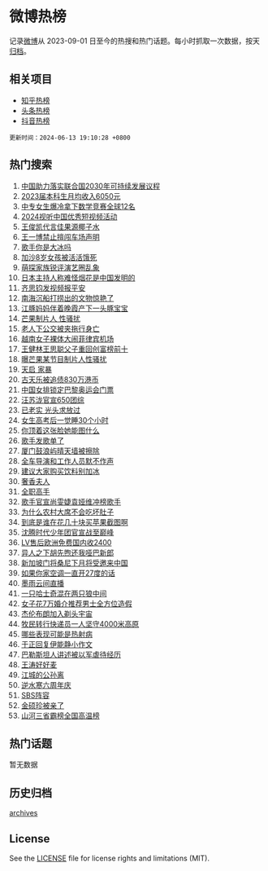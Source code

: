 # 微博热榜

记录[微博](https://www.weibo.com)从 2023-09-01 日至今的热搜和热门话题。每小时抓取一次数据，按天[归档](archives)。

## 相关项目

- [知乎热榜](https://github.com/hotarchive/zhihu)
- [头条热榜](https://github.com/hotarchive/toutiao)
- [抖音热榜](https://github.com/hotarchive/douyin)


`更新时间：2024-06-13 19:10:28 +0800`

## 热门搜索

1. [中国助力落实联合国2030年可持续发展议程](https://m.weibo.cn/search?containerid=100103type%3D1%26t%3D10%26q%3D%23%E4%B8%AD%E5%9B%BD%E5%8A%A9%E5%8A%9B%E8%90%BD%E5%AE%9E%E8%81%94%E5%90%88%E5%9B%BD2030%E5%B9%B4%E5%8F%AF%E6%8C%81%E7%BB%AD%E5%8F%91%E5%B1%95%E8%AE%AE%E7%A8%8B%23&stream_entry_id=51&isnewpage=1&extparam=seat%3D1%26filter_type%3Drealtimehot%26stream_entry_id%3D51%26c_type%3D51%26pos%3D0%26cate%3D10103%26q%3D%2523%25E4%25B8%25AD%25E5%259B%25BD%25E5%258A%25A9%25E5%258A%259B%25E8%2590%25BD%25E5%25AE%259E%25E8%2581%2594%25E5%2590%2588%25E5%259B%25BD2030%25E5%25B9%25B4%25E5%258F%25AF%25E6%258C%2581%25E7%25BB%25AD%25E5%258F%2591%25E5%25B1%2595%25E8%25AE%25AE%25E7%25A8%258B%2523%26dgr%3D0%26display_time%3D1718277027%26pre_seqid%3D171827702739104143219)
1. [2023届本科生月均收入6050元](https://m.weibo.cn/search?containerid=100103type%3D1%26t%3D10%26q%3D%232023%E5%B1%8A%E6%9C%AC%E7%A7%91%E7%94%9F%E6%9C%88%E5%9D%87%E6%94%B6%E5%85%A56050%E5%85%83%23&stream_entry_id=31&isnewpage=1&extparam=seat%3D1%26filter_type%3Drealtimehot%26lcate%3D5001%26c_type%3D31%26cate%3D5001%26q%3D%25232023%25E5%25B1%258A%25E6%259C%25AC%25E7%25A7%2591%25E7%2594%259F%25E6%259C%2588%25E5%259D%2587%25E6%2594%25B6%25E5%2585%25A56050%25E5%2585%2583%2523%26dgr%3D0%26stream_entry_id%3D31%26flag%3D1%26realpos%3D1%26band_rank%3D1%26pos%3D0%26display_time%3D1718277027%26pre_seqid%3D171827702739104143219)
1. [中专女生爆冷拿下数学竞赛全球12名](https://m.weibo.cn/search?containerid=100103type%3D1%26t%3D10%26q%3D%23%E4%B8%AD%E4%B8%93%E5%A5%B3%E7%94%9F%E7%88%86%E5%86%B7%E6%8B%BF%E4%B8%8B%E6%95%B0%E5%AD%A6%E7%AB%9E%E8%B5%9B%E5%85%A8%E7%90%8312%E5%90%8D%23&stream_entry_id=31&isnewpage=1&extparam=seat%3D1%26filter_type%3Drealtimehot%26lcate%3D5001%26c_type%3D31%26cate%3D5001%26q%3D%2523%25E4%25B8%25AD%25E4%25B8%2593%25E5%25A5%25B3%25E7%2594%259F%25E7%2588%2586%25E5%2586%25B7%25E6%258B%25BF%25E4%25B8%258B%25E6%2595%25B0%25E5%25AD%25A6%25E7%25AB%259E%25E8%25B5%259B%25E5%2585%25A8%25E7%2590%258312%25E5%2590%258D%2523%26dgr%3D0%26stream_entry_id%3D31%26flag%3D16%26realpos%3D2%26band_rank%3D2%26pos%3D1%26display_time%3D1718277027%26pre_seqid%3D171827702739104143219)
1. [2024视听中国优秀短视频活动](https://m.weibo.cn/search?containerid=100103type%3D1%26t%3D10%26q%3D%232024%E8%A7%86%E5%90%AC%E4%B8%AD%E5%9B%BD%E4%BC%98%E7%A7%80%E7%9F%AD%E8%A7%86%E9%A2%91%E6%B4%BB%E5%8A%A8%23&stream_entry_id=31&isnewpage=1&extparam=seat%3D1%26filter_type%3Drealtimehot%26lcate%3D5001%26c_type%3D31%26cate%3D5001%26q%3D%25232024%25E8%25A7%2586%25E5%2590%25AC%25E4%25B8%25AD%25E5%259B%25BD%25E4%25BC%2598%25E7%25A7%2580%25E7%259F%25AD%25E8%25A7%2586%25E9%25A2%2591%25E6%25B4%25BB%25E5%258A%25A8%2523%26dgr%3D0%26stream_entry_id%3D31%26flag%3D0%26realpos%3D3%26band_rank%3D3%26pos%3D2%26display_time%3D1718277027%26pre_seqid%3D171827702739104143219)
1. [王俊凯代言佳果源椰子水](https://m.weibo.cn/search?containerid=100103type%3D1%26t%3D10%26q%3D%23%E7%8E%8B%E4%BF%8A%E5%87%AF%E4%BB%A3%E8%A8%80%E4%BD%B3%E6%9E%9C%E6%BA%90%E6%A4%B0%E5%AD%90%E6%B0%B4%23&stream_entry_id=31&isnewpage=1&extparam=seat%3D1%26filter_type%3Drealtimehot%26lcate%3D5001%26c_type%3D31%26is_ad_pos%3D1%26cate%3D5001%26q%3D%2523%25E7%258E%258B%25E4%25BF%258A%25E5%2587%25AF%25E4%25BB%25A3%25E8%25A8%2580%25E4%25BD%25B3%25E6%259E%259C%25E6%25BA%2590%25E6%25A4%25B0%25E5%25AD%2590%25E6%25B0%25B4%2523%26dgr%3D0%26stream_entry_id%3D31%26adid%3D241380%26band_rank%3D4%26topic_ad%3D1%26pos%3D3%26display_time%3D1718277027%26pre_seqid%3D171827702739104143219)
1. [王一博禁止擅闯车场声明](https://m.weibo.cn/search?containerid=100103type%3D1%26t%3D10%26q%3D%23%E7%8E%8B%E4%B8%80%E5%8D%9A%E7%A6%81%E6%AD%A2%E6%93%85%E9%97%AF%E8%BD%A6%E5%9C%BA%E5%A3%B0%E6%98%8E%23&stream_entry_id=31&isnewpage=1&extparam=seat%3D1%26filter_type%3Drealtimehot%26lcate%3D5001%26c_type%3D31%26cate%3D5001%26q%3D%2523%25E7%258E%258B%25E4%25B8%2580%25E5%258D%259A%25E7%25A6%2581%25E6%25AD%25A2%25E6%2593%2585%25E9%2597%25AF%25E8%25BD%25A6%25E5%259C%25BA%25E5%25A3%25B0%25E6%2598%258E%2523%26dgr%3D0%26stream_entry_id%3D31%26flag%3D16%26realpos%3D4%26band_rank%3D4%26pos%3D4%26display_time%3D1718277027%26pre_seqid%3D171827702739104143219)
1. [歌手你是大冰吗](https://m.weibo.cn/search?containerid=100103type%3D1%26t%3D10%26q%3D%E6%AD%8C%E6%89%8B%E4%BD%A0%E6%98%AF%E5%A4%A7%E5%86%B0%E5%90%97&stream_entry_id=31&isnewpage=1&extparam=seat%3D1%26filter_type%3Drealtimehot%26lcate%3D5001%26c_type%3D31%26cate%3D5001%26q%3D%25E6%25AD%258C%25E6%2589%258B%25E4%25BD%25A0%25E6%2598%25AF%25E5%25A4%25A7%25E5%2586%25B0%25E5%2590%2597%26dgr%3D0%26stream_entry_id%3D31%26flag%3D1%26realpos%3D5%26band_rank%3D5%26pos%3D5%26display_time%3D1718277027%26pre_seqid%3D171827702739104143219)
1. [加沙8岁女孩被活活饿死](https://m.weibo.cn/search?containerid=100103type%3D1%26t%3D10%26q%3D%23%E5%8A%A0%E6%B2%998%E5%B2%81%E5%A5%B3%E5%AD%A9%E8%A2%AB%E6%B4%BB%E6%B4%BB%E9%A5%BF%E6%AD%BB%23&stream_entry_id=31&isnewpage=1&extparam=seat%3D1%26filter_type%3Drealtimehot%26lcate%3D5001%26c_type%3D31%26cate%3D5001%26q%3D%2523%25E5%258A%25A0%25E6%25B2%25998%25E5%25B2%2581%25E5%25A5%25B3%25E5%25AD%25A9%25E8%25A2%25AB%25E6%25B4%25BB%25E6%25B4%25BB%25E9%25A5%25BF%25E6%25AD%25BB%2523%26dgr%3D0%26stream_entry_id%3D31%26flag%3D0%26realpos%3D6%26band_rank%3D6%26pos%3D6%26display_time%3D1718277027%26pre_seqid%3D171827702739104143219)
1. [萌探家族锐评演艺圈乱象](https://m.weibo.cn/search?containerid=100103type%3D1%26t%3D10%26q%3D%23%E8%90%8C%E6%8E%A2%E5%AE%B6%E6%97%8F%E9%94%90%E8%AF%84%E6%BC%94%E8%89%BA%E5%9C%88%E4%B9%B1%E8%B1%A1%23&stream_entry_id=31&isnewpage=1&extparam=seat%3D1%26filter_type%3Drealtimehot%26lcate%3D5001%26c_type%3D31%26is_ad_pos%3D1%26cate%3D5001%26q%3D%2523%25E8%2590%258C%25E6%258E%25A2%25E5%25AE%25B6%25E6%2597%258F%25E9%2594%2590%25E8%25AF%2584%25E6%25BC%2594%25E8%2589%25BA%25E5%259C%2588%25E4%25B9%25B1%25E8%25B1%25A1%2523%26dgr%3D0%26stream_entry_id%3D31%26adid%3D241536%26band_rank%3D7%26pos%3D7%26display_time%3D1718277027%26pre_seqid%3D171827702739104143219)
1. [日本主持人称难怪烟花是中国发明的](https://m.weibo.cn/search?containerid=100103type%3D1%26t%3D10%26q%3D%23%E6%97%A5%E6%9C%AC%E4%B8%BB%E6%8C%81%E4%BA%BA%E7%A7%B0%E9%9A%BE%E6%80%AA%E7%83%9F%E8%8A%B1%E6%98%AF%E4%B8%AD%E5%9B%BD%E5%8F%91%E6%98%8E%E7%9A%84%23&stream_entry_id=31&isnewpage=1&extparam=seat%3D1%26filter_type%3Drealtimehot%26lcate%3D5001%26c_type%3D31%26cate%3D5001%26q%3D%2523%25E6%2597%25A5%25E6%259C%25AC%25E4%25B8%25BB%25E6%258C%2581%25E4%25BA%25BA%25E7%25A7%25B0%25E9%259A%25BE%25E6%2580%25AA%25E7%2583%259F%25E8%258A%25B1%25E6%2598%25AF%25E4%25B8%25AD%25E5%259B%25BD%25E5%258F%2591%25E6%2598%258E%25E7%259A%2584%2523%26dgr%3D0%26stream_entry_id%3D31%26flag%3D1%26realpos%3D7%26band_rank%3D7%26pos%3D8%26display_time%3D1718277027%26pre_seqid%3D171827702739104143219)
1. [齐思钧发视频报平安](https://m.weibo.cn/search?containerid=100103type%3D1%26t%3D10%26q%3D%23%E9%BD%90%E6%80%9D%E9%92%A7%E5%8F%91%E8%A7%86%E9%A2%91%E6%8A%A5%E5%B9%B3%E5%AE%89%23&stream_entry_id=31&isnewpage=1&extparam=seat%3D1%26filter_type%3Drealtimehot%26lcate%3D5001%26c_type%3D31%26cate%3D5001%26q%3D%2523%25E9%25BD%2590%25E6%2580%259D%25E9%2592%25A7%25E5%258F%2591%25E8%25A7%2586%25E9%25A2%2591%25E6%258A%25A5%25E5%25B9%25B3%25E5%25AE%2589%2523%26dgr%3D0%26stream_entry_id%3D31%26flag%3D0%26realpos%3D8%26band_rank%3D8%26pos%3D9%26display_time%3D1718277027%26pre_seqid%3D171827702739104143219)
1. [南海沉船打捞出的文物惊艳了](https://m.weibo.cn/search?containerid=100103type%3D1%26t%3D10%26q%3D%23%E5%8D%97%E6%B5%B7%E6%B2%89%E8%88%B9%E6%89%93%E6%8D%9E%E5%87%BA%E7%9A%84%E6%96%87%E7%89%A9%E6%83%8A%E8%89%B3%E4%BA%86%23&stream_entry_id=31&isnewpage=1&extparam=seat%3D1%26filter_type%3Drealtimehot%26lcate%3D5001%26c_type%3D31%26cate%3D5001%26q%3D%2523%25E5%258D%2597%25E6%25B5%25B7%25E6%25B2%2589%25E8%2588%25B9%25E6%2589%2593%25E6%258D%259E%25E5%2587%25BA%25E7%259A%2584%25E6%2596%2587%25E7%2589%25A9%25E6%2583%258A%25E8%2589%25B3%25E4%25BA%2586%2523%26dgr%3D0%26stream_entry_id%3D31%26flag%3D0%26realpos%3D9%26band_rank%3D9%26pos%3D10%26display_time%3D1718277027%26pre_seqid%3D171827702739104143219)
1. [江豚妈妈伴着晚霞产下一头豚宝宝](https://m.weibo.cn/search?containerid=100103type%3D1%26t%3D10%26q%3D%23%E6%B1%9F%E8%B1%9A%E5%A6%88%E5%A6%88%E4%BC%B4%E7%9D%80%E6%99%9A%E9%9C%9E%E4%BA%A7%E4%B8%8B%E4%B8%80%E5%A4%B4%E8%B1%9A%E5%AE%9D%E5%AE%9D%23&stream_entry_id=31&isnewpage=1&extparam=seat%3D1%26filter_type%3Drealtimehot%26lcate%3D5001%26c_type%3D31%26cate%3D5001%26q%3D%2523%25E6%25B1%259F%25E8%25B1%259A%25E5%25A6%2588%25E5%25A6%2588%25E4%25BC%25B4%25E7%259D%2580%25E6%2599%259A%25E9%259C%259E%25E4%25BA%25A7%25E4%25B8%258B%25E4%25B8%2580%25E5%25A4%25B4%25E8%25B1%259A%25E5%25AE%259D%25E5%25AE%259D%2523%26dgr%3D0%26stream_entry_id%3D31%26flag%3D32768%26realpos%3D10%26band_rank%3D10%26pos%3D11%26display_time%3D1718277027%26pre_seqid%3D171827702739104143219)
1. [芒果制片人 性骚扰](https://m.weibo.cn/search?containerid=100103type%3D1%26t%3D10%26q%3D%E8%8A%92%E6%9E%9C%E5%88%B6%E7%89%87%E4%BA%BA+%E6%80%A7%E9%AA%9A%E6%89%B0&stream_entry_id=31&isnewpage=1&extparam=seat%3D1%26filter_type%3Drealtimehot%26lcate%3D5001%26c_type%3D31%26cate%3D5001%26q%3D%25E8%258A%2592%25E6%259E%259C%25E5%2588%25B6%25E7%2589%2587%25E4%25BA%25BA%2520%25E6%2580%25A7%25E9%25AA%259A%25E6%2589%25B0%26dgr%3D0%26stream_entry_id%3D31%26flag%3D1%26realpos%3D11%26band_rank%3D11%26pos%3D12%26display_time%3D1718277027%26pre_seqid%3D171827702739104143219)
1. [老人下公交被夹拖行身亡](https://m.weibo.cn/search?containerid=100103type%3D1%26t%3D10%26q%3D%23%E8%80%81%E4%BA%BA%E4%B8%8B%E5%85%AC%E4%BA%A4%E8%A2%AB%E5%A4%B9%E6%8B%96%E8%A1%8C%E8%BA%AB%E4%BA%A1%23&stream_entry_id=31&isnewpage=1&extparam=seat%3D1%26filter_type%3Drealtimehot%26lcate%3D5001%26c_type%3D31%26cate%3D5001%26q%3D%2523%25E8%2580%2581%25E4%25BA%25BA%25E4%25B8%258B%25E5%2585%25AC%25E4%25BA%25A4%25E8%25A2%25AB%25E5%25A4%25B9%25E6%258B%2596%25E8%25A1%258C%25E8%25BA%25AB%25E4%25BA%25A1%2523%26dgr%3D0%26stream_entry_id%3D31%26flag%3D1%26realpos%3D12%26band_rank%3D12%26pos%3D13%26display_time%3D1718277027%26pre_seqid%3D171827702739104143219)
1. [越南女子裸体大闹菲律宾机场](https://m.weibo.cn/search?containerid=100103type%3D1%26t%3D10%26q%3D%23%E8%B6%8A%E5%8D%97%E5%A5%B3%E5%AD%90%E8%A3%B8%E4%BD%93%E5%A4%A7%E9%97%B9%E8%8F%B2%E5%BE%8B%E5%AE%BE%E6%9C%BA%E5%9C%BA%23&stream_entry_id=31&isnewpage=1&extparam=seat%3D1%26filter_type%3Drealtimehot%26lcate%3D5001%26c_type%3D31%26cate%3D5001%26q%3D%2523%25E8%25B6%258A%25E5%258D%2597%25E5%25A5%25B3%25E5%25AD%2590%25E8%25A3%25B8%25E4%25BD%2593%25E5%25A4%25A7%25E9%2597%25B9%25E8%258F%25B2%25E5%25BE%258B%25E5%25AE%25BE%25E6%259C%25BA%25E5%259C%25BA%2523%26dgr%3D0%26stream_entry_id%3D31%26flag%3D1%26realpos%3D13%26band_rank%3D13%26pos%3D14%26display_time%3D1718277027%26pre_seqid%3D171827702739104143219)
1. [王健林王思聪父子重回创富榜前十](https://m.weibo.cn/search?containerid=100103type%3D1%26t%3D10%26q%3D%23%E7%8E%8B%E5%81%A5%E6%9E%97%E7%8E%8B%E6%80%9D%E8%81%AA%E7%88%B6%E5%AD%90%E9%87%8D%E5%9B%9E%E5%88%9B%E5%AF%8C%E6%A6%9C%E5%89%8D%E5%8D%81%23&stream_entry_id=31&isnewpage=1&extparam=seat%3D1%26filter_type%3Drealtimehot%26lcate%3D5001%26c_type%3D31%26cate%3D5001%26q%3D%2523%25E7%258E%258B%25E5%2581%25A5%25E6%259E%2597%25E7%258E%258B%25E6%2580%259D%25E8%2581%25AA%25E7%2588%25B6%25E5%25AD%2590%25E9%2587%258D%25E5%259B%259E%25E5%2588%259B%25E5%25AF%258C%25E6%25A6%259C%25E5%2589%258D%25E5%258D%2581%2523%26dgr%3D0%26stream_entry_id%3D31%26flag%3D0%26realpos%3D14%26band_rank%3D14%26pos%3D15%26display_time%3D1718277027%26pre_seqid%3D171827702739104143219)
1. [曝芒果某节目制片人性骚扰](https://m.weibo.cn/search?containerid=100103type%3D1%26t%3D10%26q%3D%23%E6%9B%9D%E8%8A%92%E6%9E%9C%E6%9F%90%E8%8A%82%E7%9B%AE%E5%88%B6%E7%89%87%E4%BA%BA%E6%80%A7%E9%AA%9A%E6%89%B0%23&stream_entry_id=31&isnewpage=1&extparam=seat%3D1%26filter_type%3Drealtimehot%26lcate%3D5001%26c_type%3D31%26cate%3D5001%26q%3D%2523%25E6%259B%259D%25E8%258A%2592%25E6%259E%259C%25E6%259F%2590%25E8%258A%2582%25E7%259B%25AE%25E5%2588%25B6%25E7%2589%2587%25E4%25BA%25BA%25E6%2580%25A7%25E9%25AA%259A%25E6%2589%25B0%2523%26dgr%3D0%26stream_entry_id%3D31%26flag%3D2%26realpos%3D15%26band_rank%3D15%26pos%3D16%26display_time%3D1718277027%26pre_seqid%3D171827702739104143219)
1. [天启 家暴](https://m.weibo.cn/search?containerid=100103type%3D1%26t%3D10%26q%3D%E5%A4%A9%E5%90%AF+%E5%AE%B6%E6%9A%B4&stream_entry_id=31&isnewpage=1&extparam=seat%3D1%26filter_type%3Drealtimehot%26lcate%3D5001%26c_type%3D31%26cate%3D5001%26q%3D%25E5%25A4%25A9%25E5%2590%25AF%2520%25E5%25AE%25B6%25E6%259A%25B4%26dgr%3D0%26stream_entry_id%3D31%26flag%3D2%26realpos%3D16%26band_rank%3D16%26pos%3D17%26display_time%3D1718277027%26pre_seqid%3D171827702739104143219)
1. [古天乐被追债830万港币](https://m.weibo.cn/search?containerid=100103type%3D1%26t%3D10%26q%3D%23%E5%8F%A4%E5%A4%A9%E4%B9%90%E8%A2%AB%E8%BF%BD%E5%80%BA830%E4%B8%87%E6%B8%AF%E5%B8%81%23&stream_entry_id=31&isnewpage=1&extparam=seat%3D1%26filter_type%3Drealtimehot%26lcate%3D5001%26c_type%3D31%26cate%3D5001%26q%3D%2523%25E5%258F%25A4%25E5%25A4%25A9%25E4%25B9%2590%25E8%25A2%25AB%25E8%25BF%25BD%25E5%2580%25BA830%25E4%25B8%2587%25E6%25B8%25AF%25E5%25B8%2581%2523%26dgr%3D0%26stream_entry_id%3D31%26flag%3D0%26realpos%3D17%26band_rank%3D17%26pos%3D18%26display_time%3D1718277027%26pre_seqid%3D171827702739104143219)
1. [中国女排锁定巴黎奥运会门票](https://m.weibo.cn/search?containerid=100103type%3D1%26t%3D10%26q%3D%23%E4%B8%AD%E5%9B%BD%E5%A5%B3%E6%8E%92%E9%94%81%E5%AE%9A%E5%B7%B4%E9%BB%8E%E5%A5%A5%E8%BF%90%E4%BC%9A%E9%97%A8%E7%A5%A8%23&stream_entry_id=31&isnewpage=1&extparam=seat%3D1%26filter_type%3Drealtimehot%26lcate%3D5001%26c_type%3D31%26cate%3D5001%26q%3D%2523%25E4%25B8%25AD%25E5%259B%25BD%25E5%25A5%25B3%25E6%258E%2592%25E9%2594%2581%25E5%25AE%259A%25E5%25B7%25B4%25E9%25BB%258E%25E5%25A5%25A5%25E8%25BF%2590%25E4%25BC%259A%25E9%2597%25A8%25E7%25A5%25A8%2523%26dgr%3D0%26stream_entry_id%3D31%26flag%3D1%26realpos%3D18%26band_rank%3D18%26pos%3D19%26display_time%3D1718277027%26pre_seqid%3D171827702739104143219)
1. [汪苏泷官宣650团综](https://m.weibo.cn/search?containerid=100103type%3D1%26t%3D10%26q%3D%23%E6%B1%AA%E8%8B%8F%E6%B3%B7%E5%AE%98%E5%AE%A3650%E5%9B%A2%E7%BB%BC%23&stream_entry_id=31&isnewpage=1&extparam=seat%3D1%26filter_type%3Drealtimehot%26lcate%3D5001%26c_type%3D31%26cate%3D5001%26q%3D%2523%25E6%25B1%25AA%25E8%258B%258F%25E6%25B3%25B7%25E5%25AE%2598%25E5%25AE%25A3650%25E5%259B%25A2%25E7%25BB%25BC%2523%26dgr%3D0%26stream_entry_id%3D31%26flag%3D1%26realpos%3D19%26band_rank%3D19%26pos%3D20%26display_time%3D1718277027%26pre_seqid%3D171827702739104143219)
1. [已老实 光头求放过](https://m.weibo.cn/search?containerid=100103type%3D1%26t%3D10%26q%3D%E5%B7%B2%E8%80%81%E5%AE%9E+%E5%85%89%E5%A4%B4%E6%B1%82%E6%94%BE%E8%BF%87&stream_entry_id=31&isnewpage=1&extparam=seat%3D1%26filter_type%3Drealtimehot%26lcate%3D5001%26c_type%3D31%26cate%3D5001%26q%3D%25E5%25B7%25B2%25E8%2580%2581%25E5%25AE%259E%2520%25E5%2585%2589%25E5%25A4%25B4%25E6%25B1%2582%25E6%2594%25BE%25E8%25BF%2587%26dgr%3D0%26stream_entry_id%3D31%26flag%3D0%26realpos%3D20%26band_rank%3D20%26pos%3D21%26display_time%3D1718277027%26pre_seqid%3D171827702739104143219)
1. [女生高考后一觉睡30个小时](https://m.weibo.cn/search?containerid=100103type%3D1%26t%3D10%26q%3D%23%E5%A5%B3%E7%94%9F%E9%AB%98%E8%80%83%E5%90%8E%E4%B8%80%E8%A7%89%E7%9D%A130%E4%B8%AA%E5%B0%8F%E6%97%B6%23&stream_entry_id=31&isnewpage=1&extparam=seat%3D1%26filter_type%3Drealtimehot%26lcate%3D5001%26c_type%3D31%26cate%3D5001%26q%3D%2523%25E5%25A5%25B3%25E7%2594%259F%25E9%25AB%2598%25E8%2580%2583%25E5%2590%258E%25E4%25B8%2580%25E8%25A7%2589%25E7%259D%25A130%25E4%25B8%25AA%25E5%25B0%258F%25E6%2597%25B6%2523%26dgr%3D0%26stream_entry_id%3D31%26flag%3D1%26realpos%3D21%26band_rank%3D21%26pos%3D22%26display_time%3D1718277027%26pre_seqid%3D171827702739104143219)
1. [你顶着这张脸她能图什么](https://m.weibo.cn/search?containerid=100103type%3D1%26t%3D10%26q%3D%E4%BD%A0%E9%A1%B6%E7%9D%80%E8%BF%99%E5%BC%A0%E8%84%B8%E5%A5%B9%E8%83%BD%E5%9B%BE%E4%BB%80%E4%B9%88&stream_entry_id=31&isnewpage=1&extparam=seat%3D1%26filter_type%3Drealtimehot%26lcate%3D5001%26c_type%3D31%26cate%3D5001%26q%3D%25E4%25BD%25A0%25E9%25A1%25B6%25E7%259D%2580%25E8%25BF%2599%25E5%25BC%25A0%25E8%2584%25B8%25E5%25A5%25B9%25E8%2583%25BD%25E5%259B%25BE%25E4%25BB%2580%25E4%25B9%2588%26dgr%3D0%26stream_entry_id%3D31%26flag%3D1%26realpos%3D22%26band_rank%3D22%26pos%3D23%26display_time%3D1718277027%26pre_seqid%3D171827702739104143219)
1. [歌手发歌单了](https://m.weibo.cn/search?containerid=100103type%3D1%26t%3D10%26q%3D%23%E6%AD%8C%E6%89%8B%E5%8F%91%E6%AD%8C%E5%8D%95%E4%BA%86%23&stream_entry_id=31&isnewpage=1&extparam=seat%3D1%26filter_type%3Drealtimehot%26lcate%3D5001%26c_type%3D31%26cate%3D5001%26q%3D%2523%25E6%25AD%258C%25E6%2589%258B%25E5%258F%2591%25E6%25AD%258C%25E5%258D%2595%25E4%25BA%2586%2523%26dgr%3D0%26stream_entry_id%3D31%26flag%3D0%26realpos%3D23%26band_rank%3D23%26pos%3D24%26display_time%3D1718277027%26pre_seqid%3D171827702739104143219)
1. [厦门鼓浪屿晴天墙被擦除](https://m.weibo.cn/search?containerid=100103type%3D1%26t%3D10%26q%3D%23%E5%8E%A6%E9%97%A8%E9%BC%93%E6%B5%AA%E5%B1%BF%E6%99%B4%E5%A4%A9%E5%A2%99%E8%A2%AB%E6%93%A6%E9%99%A4%23&stream_entry_id=31&isnewpage=1&extparam=seat%3D1%26filter_type%3Drealtimehot%26lcate%3D5001%26c_type%3D31%26cate%3D5001%26q%3D%2523%25E5%258E%25A6%25E9%2597%25A8%25E9%25BC%2593%25E6%25B5%25AA%25E5%25B1%25BF%25E6%2599%25B4%25E5%25A4%25A9%25E5%25A2%2599%25E8%25A2%25AB%25E6%2593%25A6%25E9%2599%25A4%2523%26dgr%3D0%26stream_entry_id%3D31%26flag%3D1%26realpos%3D24%26band_rank%3D24%26pos%3D25%26display_time%3D1718277027%26pre_seqid%3D171827702739104143219)
1. [全车导演和工作人员默不作声](https://m.weibo.cn/search?containerid=100103type%3D1%26t%3D10%26q%3D%E5%85%A8%E8%BD%A6%E5%AF%BC%E6%BC%94%E5%92%8C%E5%B7%A5%E4%BD%9C%E4%BA%BA%E5%91%98%E9%BB%98%E4%B8%8D%E4%BD%9C%E5%A3%B0&stream_entry_id=31&isnewpage=1&extparam=seat%3D1%26filter_type%3Drealtimehot%26lcate%3D5001%26c_type%3D31%26cate%3D5001%26q%3D%25E5%2585%25A8%25E8%25BD%25A6%25E5%25AF%25BC%25E6%25BC%2594%25E5%2592%258C%25E5%25B7%25A5%25E4%25BD%259C%25E4%25BA%25BA%25E5%2591%2598%25E9%25BB%2598%25E4%25B8%258D%25E4%25BD%259C%25E5%25A3%25B0%26dgr%3D0%26stream_entry_id%3D31%26flag%3D1%26realpos%3D25%26band_rank%3D25%26pos%3D26%26display_time%3D1718277027%26pre_seqid%3D171827702739104143219)
1. [建议大家购买饮料别加冰](https://m.weibo.cn/search?containerid=100103type%3D1%26t%3D10%26q%3D%23%E5%BB%BA%E8%AE%AE%E5%A4%A7%E5%AE%B6%E8%B4%AD%E4%B9%B0%E9%A5%AE%E6%96%99%E5%88%AB%E5%8A%A0%E5%86%B0%23&stream_entry_id=31&isnewpage=1&extparam=seat%3D1%26filter_type%3Drealtimehot%26lcate%3D5001%26c_type%3D31%26cate%3D5001%26q%3D%2523%25E5%25BB%25BA%25E8%25AE%25AE%25E5%25A4%25A7%25E5%25AE%25B6%25E8%25B4%25AD%25E4%25B9%25B0%25E9%25A5%25AE%25E6%2596%2599%25E5%2588%25AB%25E5%258A%25A0%25E5%2586%25B0%2523%26dgr%3D0%26stream_entry_id%3D31%26flag%3D0%26realpos%3D26%26band_rank%3D26%26pos%3D27%26display_time%3D1718277027%26pre_seqid%3D171827702739104143219)
1. [奢香夫人](https://m.weibo.cn/search?containerid=100103type%3D1%26t%3D10%26q%3D%E5%A5%A2%E9%A6%99%E5%A4%AB%E4%BA%BA&stream_entry_id=31&isnewpage=1&extparam=seat%3D1%26filter_type%3Drealtimehot%26lcate%3D5001%26c_type%3D31%26cate%3D5001%26q%3D%25E5%25A5%25A2%25E9%25A6%2599%25E5%25A4%25AB%25E4%25BA%25BA%26dgr%3D0%26stream_entry_id%3D31%26flag%3D0%26realpos%3D27%26band_rank%3D27%26pos%3D28%26display_time%3D1718277027%26pre_seqid%3D171827702739104143219)
1. [全职高手](https://m.weibo.cn/search?containerid=100103type%3D1%26t%3D10%26q%3D%E5%85%A8%E8%81%8C%E9%AB%98%E6%89%8B&stream_entry_id=31&isnewpage=1&extparam=seat%3D1%26filter_type%3Drealtimehot%26lcate%3D5001%26c_type%3D31%26cate%3D5001%26q%3D%25E5%2585%25A8%25E8%2581%258C%25E9%25AB%2598%25E6%2589%258B%26dgr%3D0%26stream_entry_id%3D31%26flag%3D1%26realpos%3D28%26band_rank%3D28%26pos%3D29%26display_time%3D1718277027%26pre_seqid%3D171827702739104143219)
1. [歌手官宣尚雯婕袁娅维冲榜歌手](https://m.weibo.cn/search?containerid=100103type%3D1%26t%3D10%26q%3D%E6%AD%8C%E6%89%8B%E5%AE%98%E5%AE%A3%E5%B0%9A%E9%9B%AF%E5%A9%95%E8%A2%81%E5%A8%85%E7%BB%B4%E5%86%B2%E6%A6%9C%E6%AD%8C%E6%89%8B&stream_entry_id=31&isnewpage=1&extparam=seat%3D1%26filter_type%3Drealtimehot%26lcate%3D5001%26c_type%3D31%26cate%3D5001%26q%3D%25E6%25AD%258C%25E6%2589%258B%25E5%25AE%2598%25E5%25AE%25A3%25E5%25B0%259A%25E9%259B%25AF%25E5%25A9%2595%25E8%25A2%2581%25E5%25A8%2585%25E7%25BB%25B4%25E5%2586%25B2%25E6%25A6%259C%25E6%25AD%258C%25E6%2589%258B%26dgr%3D0%26stream_entry_id%3D31%26flag%3D0%26realpos%3D29%26band_rank%3D29%26pos%3D30%26display_time%3D1718277027%26pre_seqid%3D171827702739104143219)
1. [为什么农村大席不会吃坏肚子](https://m.weibo.cn/search?containerid=100103type%3D1%26t%3D10%26q%3D%23%E4%B8%BA%E4%BB%80%E4%B9%88%E5%86%9C%E6%9D%91%E5%A4%A7%E5%B8%AD%E4%B8%8D%E4%BC%9A%E5%90%83%E5%9D%8F%E8%82%9A%E5%AD%90%23&stream_entry_id=31&isnewpage=1&extparam=seat%3D1%26filter_type%3Drealtimehot%26lcate%3D5001%26c_type%3D31%26cate%3D5001%26q%3D%2523%25E4%25B8%25BA%25E4%25BB%2580%25E4%25B9%2588%25E5%2586%259C%25E6%259D%2591%25E5%25A4%25A7%25E5%25B8%25AD%25E4%25B8%258D%25E4%25BC%259A%25E5%2590%2583%25E5%259D%258F%25E8%2582%259A%25E5%25AD%2590%2523%26dgr%3D0%26stream_entry_id%3D31%26flag%3D1%26realpos%3D30%26band_rank%3D30%26pos%3D31%26display_time%3D1718277027%26pre_seqid%3D171827702739104143219)
1. [到底是谁在花几十块买苹果截图啊](https://m.weibo.cn/search?containerid=100103type%3D1%26t%3D10%26q%3D%23%E5%88%B0%E5%BA%95%E6%98%AF%E8%B0%81%E5%9C%A8%E8%8A%B1%E5%87%A0%E5%8D%81%E5%9D%97%E4%B9%B0%E8%8B%B9%E6%9E%9C%E6%88%AA%E5%9B%BE%E5%95%8A%23&stream_entry_id=31&isnewpage=1&extparam=seat%3D1%26filter_type%3Drealtimehot%26lcate%3D5001%26c_type%3D31%26cate%3D5001%26q%3D%2523%25E5%2588%25B0%25E5%25BA%2595%25E6%2598%25AF%25E8%25B0%2581%25E5%259C%25A8%25E8%258A%25B1%25E5%2587%25A0%25E5%258D%2581%25E5%259D%2597%25E4%25B9%25B0%25E8%258B%25B9%25E6%259E%259C%25E6%2588%25AA%25E5%259B%25BE%25E5%2595%258A%2523%26dgr%3D0%26stream_entry_id%3D31%26flag%3D1%26realpos%3D31%26band_rank%3D31%26pos%3D32%26display_time%3D1718277027%26pre_seqid%3D171827702739104143219)
1. [沈腾时代少年团官宣战至巅峰](https://m.weibo.cn/search?containerid=100103type%3D1%26t%3D10%26q%3D%23%E6%B2%88%E8%85%BE%E6%97%B6%E4%BB%A3%E5%B0%91%E5%B9%B4%E5%9B%A2%E5%AE%98%E5%AE%A3%E6%88%98%E8%87%B3%E5%B7%85%E5%B3%B0%23&stream_entry_id=31&isnewpage=1&extparam=seat%3D1%26filter_type%3Drealtimehot%26lcate%3D5001%26c_type%3D31%26cate%3D5001%26q%3D%2523%25E6%25B2%2588%25E8%2585%25BE%25E6%2597%25B6%25E4%25BB%25A3%25E5%25B0%2591%25E5%25B9%25B4%25E5%259B%25A2%25E5%25AE%2598%25E5%25AE%25A3%25E6%2588%2598%25E8%2587%25B3%25E5%25B7%2585%25E5%25B3%25B0%2523%26dgr%3D0%26stream_entry_id%3D31%26flag%3D1%26realpos%3D32%26band_rank%3D32%26pos%3D33%26display_time%3D1718277027%26pre_seqid%3D171827702739104143219)
1. [LV售后欧洲免费国内收2400](https://m.weibo.cn/search?containerid=100103type%3D1%26t%3D10%26q%3D%23LV%E5%94%AE%E5%90%8E%E6%AC%A7%E6%B4%B2%E5%85%8D%E8%B4%B9%E5%9B%BD%E5%86%85%E6%94%B62400%23&stream_entry_id=31&isnewpage=1&extparam=seat%3D1%26filter_type%3Drealtimehot%26lcate%3D5001%26c_type%3D31%26cate%3D5001%26q%3D%2523LV%25E5%2594%25AE%25E5%2590%258E%25E6%25AC%25A7%25E6%25B4%25B2%25E5%2585%258D%25E8%25B4%25B9%25E5%259B%25BD%25E5%2586%2585%25E6%2594%25B62400%2523%26dgr%3D0%26stream_entry_id%3D31%26flag%3D0%26realpos%3D33%26band_rank%3D33%26pos%3D34%26display_time%3D1718277027%26pre_seqid%3D171827702739104143219)
1. [异人之下胡先煦还我哑巴新郎](https://m.weibo.cn/search?containerid=100103type%3D1%26t%3D10%26q%3D%E5%BC%82%E4%BA%BA%E4%B9%8B%E4%B8%8B%E8%83%A1%E5%85%88%E7%85%A6%E8%BF%98%E6%88%91%E5%93%91%E5%B7%B4%E6%96%B0%E9%83%8E&stream_entry_id=31&isnewpage=1&extparam=seat%3D1%26filter_type%3Drealtimehot%26lcate%3D5001%26c_type%3D31%26cate%3D5001%26q%3D%25E5%25BC%2582%25E4%25BA%25BA%25E4%25B9%258B%25E4%25B8%258B%25E8%2583%25A1%25E5%2585%2588%25E7%2585%25A6%25E8%25BF%2598%25E6%2588%2591%25E5%2593%2591%25E5%25B7%25B4%25E6%2596%25B0%25E9%2583%258E%26dgr%3D0%26stream_entry_id%3D31%26flag%3D1%26realpos%3D34%26band_rank%3D34%26pos%3D35%26display_time%3D1718277027%26pre_seqid%3D171827702739104143219)
1. [新加坡门将桑尼下月将受邀来中国](https://m.weibo.cn/search?containerid=100103type%3D1%26t%3D10%26q%3D%23%E6%96%B0%E5%8A%A0%E5%9D%A1%E9%97%A8%E5%B0%86%E6%A1%91%E5%B0%BC%E4%B8%8B%E6%9C%88%E5%B0%86%E5%8F%97%E9%82%80%E6%9D%A5%E4%B8%AD%E5%9B%BD%23&stream_entry_id=31&isnewpage=1&extparam=seat%3D1%26filter_type%3Drealtimehot%26lcate%3D5001%26c_type%3D31%26cate%3D5001%26q%3D%2523%25E6%2596%25B0%25E5%258A%25A0%25E5%259D%25A1%25E9%2597%25A8%25E5%25B0%2586%25E6%25A1%2591%25E5%25B0%25BC%25E4%25B8%258B%25E6%259C%2588%25E5%25B0%2586%25E5%258F%2597%25E9%2582%2580%25E6%259D%25A5%25E4%25B8%25AD%25E5%259B%25BD%2523%26dgr%3D0%26stream_entry_id%3D31%26flag%3D1%26realpos%3D35%26band_rank%3D35%26pos%3D36%26display_time%3D1718277027%26pre_seqid%3D171827702739104143219)
1. [如果你家空调一直开27度的话](https://m.weibo.cn/search?containerid=100103type%3D1%26t%3D10%26q%3D%E5%A6%82%E6%9E%9C%E4%BD%A0%E5%AE%B6%E7%A9%BA%E8%B0%83%E4%B8%80%E7%9B%B4%E5%BC%8027%E5%BA%A6%E7%9A%84%E8%AF%9D&stream_entry_id=31&isnewpage=1&extparam=seat%3D1%26filter_type%3Drealtimehot%26lcate%3D5001%26c_type%3D31%26cate%3D5001%26q%3D%25E5%25A6%2582%25E6%259E%259C%25E4%25BD%25A0%25E5%25AE%25B6%25E7%25A9%25BA%25E8%25B0%2583%25E4%25B8%2580%25E7%259B%25B4%25E5%25BC%258027%25E5%25BA%25A6%25E7%259A%2584%25E8%25AF%259D%26dgr%3D0%26stream_entry_id%3D31%26flag%3D0%26realpos%3D36%26band_rank%3D36%26pos%3D37%26display_time%3D1718277027%26pre_seqid%3D171827702739104143219)
1. [墨雨云间直播](https://m.weibo.cn/search?containerid=100103type%3D1%26t%3D10%26q%3D%E5%A2%A8%E9%9B%A8%E4%BA%91%E9%97%B4%E7%9B%B4%E6%92%AD&stream_entry_id=31&isnewpage=1&extparam=seat%3D1%26filter_type%3Drealtimehot%26lcate%3D5001%26c_type%3D31%26cate%3D5001%26q%3D%25E5%25A2%25A8%25E9%259B%25A8%25E4%25BA%2591%25E9%2597%25B4%25E7%259B%25B4%25E6%2592%25AD%26dgr%3D0%26stream_entry_id%3D31%26flag%3D0%26realpos%3D37%26band_rank%3D37%26pos%3D38%26display_time%3D1718277027%26pre_seqid%3D171827702739104143219)
1. [一只哈士奇混在两只狼中间](https://m.weibo.cn/search?containerid=100103type%3D1%26t%3D10%26q%3D%E4%B8%80%E5%8F%AA%E5%93%88%E5%A3%AB%E5%A5%87%E6%B7%B7%E5%9C%A8%E4%B8%A4%E5%8F%AA%E7%8B%BC%E4%B8%AD%E9%97%B4&stream_entry_id=31&isnewpage=1&extparam=seat%3D1%26filter_type%3Drealtimehot%26lcate%3D5001%26c_type%3D31%26cate%3D5001%26q%3D%25E4%25B8%2580%25E5%258F%25AA%25E5%2593%2588%25E5%25A3%25AB%25E5%25A5%2587%25E6%25B7%25B7%25E5%259C%25A8%25E4%25B8%25A4%25E5%258F%25AA%25E7%258B%25BC%25E4%25B8%25AD%25E9%2597%25B4%26dgr%3D0%26stream_entry_id%3D31%26flag%3D1%26realpos%3D38%26band_rank%3D38%26pos%3D39%26display_time%3D1718277027%26pre_seqid%3D171827702739104143219)
1. [女子花7万婚介推荐男士全方位造假](https://m.weibo.cn/search?containerid=100103type%3D1%26t%3D10%26q%3D%23%E5%A5%B3%E5%AD%90%E8%8A%B17%E4%B8%87%E5%A9%9A%E4%BB%8B%E6%8E%A8%E8%8D%90%E7%94%B7%E5%A3%AB%E5%85%A8%E6%96%B9%E4%BD%8D%E9%80%A0%E5%81%87%23&stream_entry_id=31&isnewpage=1&extparam=seat%3D1%26filter_type%3Drealtimehot%26lcate%3D5001%26c_type%3D31%26cate%3D5001%26q%3D%2523%25E5%25A5%25B3%25E5%25AD%2590%25E8%258A%25B17%25E4%25B8%2587%25E5%25A9%259A%25E4%25BB%258B%25E6%258E%25A8%25E8%258D%2590%25E7%2594%25B7%25E5%25A3%25AB%25E5%2585%25A8%25E6%2596%25B9%25E4%25BD%258D%25E9%2580%25A0%25E5%2581%2587%2523%26dgr%3D0%26stream_entry_id%3D31%26flag%3D0%26realpos%3D39%26band_rank%3D39%26pos%3D40%26display_time%3D1718277027%26pre_seqid%3D171827702739104143219)
1. [杰伦布朗加入剃头宇宙](https://m.weibo.cn/search?containerid=100103type%3D1%26t%3D10%26q%3D%23%E6%9D%B0%E4%BC%A6%E5%B8%83%E6%9C%97%E5%8A%A0%E5%85%A5%E5%89%83%E5%A4%B4%E5%AE%87%E5%AE%99%23&stream_entry_id=31&isnewpage=1&extparam=seat%3D1%26filter_type%3Drealtimehot%26lcate%3D5001%26c_type%3D31%26cate%3D5001%26q%3D%2523%25E6%259D%25B0%25E4%25BC%25A6%25E5%25B8%2583%25E6%259C%2597%25E5%258A%25A0%25E5%2585%25A5%25E5%2589%2583%25E5%25A4%25B4%25E5%25AE%2587%25E5%25AE%2599%2523%26dgr%3D0%26stream_entry_id%3D31%26flag%3D0%26realpos%3D40%26adid%3D241655%26band_rank%3D40%26pos%3D41%26display_time%3D1718277027%26pre_seqid%3D171827702739104143219)
1. [牧民转行快递员一人坚守4000米高原](https://m.weibo.cn/search?containerid=100103type%3D1%26t%3D10%26q%3D%23%E7%89%A7%E6%B0%91%E8%BD%AC%E8%A1%8C%E5%BF%AB%E9%80%92%E5%91%98%E4%B8%80%E4%BA%BA%E5%9D%9A%E5%AE%884000%E7%B1%B3%E9%AB%98%E5%8E%9F%23&stream_entry_id=31&isnewpage=1&extparam=seat%3D1%26filter_type%3Drealtimehot%26lcate%3D5001%26c_type%3D31%26cate%3D5001%26q%3D%2523%25E7%2589%25A7%25E6%25B0%2591%25E8%25BD%25AC%25E8%25A1%258C%25E5%25BF%25AB%25E9%2580%2592%25E5%2591%2598%25E4%25B8%2580%25E4%25BA%25BA%25E5%259D%259A%25E5%25AE%25884000%25E7%25B1%25B3%25E9%25AB%2598%25E5%258E%259F%2523%26dgr%3D0%26stream_entry_id%3D31%26flag%3D32768%26realpos%3D41%26band_rank%3D41%26pos%3D42%26display_time%3D1718277027%26pre_seqid%3D171827702739104143219)
1. [哪些表现可能是热射病](https://m.weibo.cn/search?containerid=100103type%3D1%26t%3D10%26q%3D%23%E5%93%AA%E4%BA%9B%E8%A1%A8%E7%8E%B0%E5%8F%AF%E8%83%BD%E6%98%AF%E7%83%AD%E5%B0%84%E7%97%85%23&stream_entry_id=31&isnewpage=1&extparam=seat%3D1%26filter_type%3Drealtimehot%26lcate%3D5001%26c_type%3D31%26cate%3D5001%26q%3D%2523%25E5%2593%25AA%25E4%25BA%259B%25E8%25A1%25A8%25E7%258E%25B0%25E5%258F%25AF%25E8%2583%25BD%25E6%2598%25AF%25E7%2583%25AD%25E5%25B0%2584%25E7%2597%2585%2523%26dgr%3D0%26stream_entry_id%3D31%26flag%3D1%26realpos%3D42%26band_rank%3D42%26pos%3D43%26display_time%3D1718277027%26pre_seqid%3D171827702739104143219)
1. [于正回复伊能静小作文](https://m.weibo.cn/search?containerid=100103type%3D1%26t%3D10%26q%3D%23%E4%BA%8E%E6%AD%A3%E5%9B%9E%E5%A4%8D%E4%BC%8A%E8%83%BD%E9%9D%99%E5%B0%8F%E4%BD%9C%E6%96%87%23&stream_entry_id=31&isnewpage=1&extparam=seat%3D1%26filter_type%3Drealtimehot%26lcate%3D5001%26c_type%3D31%26cate%3D5001%26q%3D%2523%25E4%25BA%258E%25E6%25AD%25A3%25E5%259B%259E%25E5%25A4%258D%25E4%25BC%258A%25E8%2583%25BD%25E9%259D%2599%25E5%25B0%258F%25E4%25BD%259C%25E6%2596%2587%2523%26dgr%3D0%26stream_entry_id%3D31%26flag%3D0%26realpos%3D43%26band_rank%3D43%26pos%3D44%26display_time%3D1718277027%26pre_seqid%3D171827702739104143219)
1. [巴勒斯坦人讲述被以军虐待经历](https://m.weibo.cn/search?containerid=100103type%3D1%26t%3D10%26q%3D%23%E5%B7%B4%E5%8B%92%E6%96%AF%E5%9D%A6%E4%BA%BA%E8%AE%B2%E8%BF%B0%E8%A2%AB%E4%BB%A5%E5%86%9B%E8%99%90%E5%BE%85%E7%BB%8F%E5%8E%86%23&stream_entry_id=31&isnewpage=1&extparam=seat%3D1%26filter_type%3Drealtimehot%26lcate%3D5001%26c_type%3D31%26cate%3D5001%26q%3D%2523%25E5%25B7%25B4%25E5%258B%2592%25E6%2596%25AF%25E5%259D%25A6%25E4%25BA%25BA%25E8%25AE%25B2%25E8%25BF%25B0%25E8%25A2%25AB%25E4%25BB%25A5%25E5%2586%259B%25E8%2599%2590%25E5%25BE%2585%25E7%25BB%258F%25E5%258E%2586%2523%26dgr%3D0%26stream_entry_id%3D31%26flag%3D0%26realpos%3D44%26band_rank%3D44%26pos%3D45%26display_time%3D1718277027%26pre_seqid%3D171827702739104143219)
1. [王涛好好麦](https://m.weibo.cn/search?containerid=100103type%3D1%26t%3D10%26q%3D%23%E7%8E%8B%E6%B6%9B%E5%A5%BD%E5%A5%BD%E9%BA%A6%23&stream_entry_id=31&isnewpage=1&extparam=seat%3D1%26filter_type%3Drealtimehot%26lcate%3D5001%26c_type%3D31%26cate%3D5001%26q%3D%2523%25E7%258E%258B%25E6%25B6%259B%25E5%25A5%25BD%25E5%25A5%25BD%25E9%25BA%25A6%2523%26dgr%3D0%26stream_entry_id%3D31%26flag%3D0%26realpos%3D45%26band_rank%3D45%26pos%3D46%26display_time%3D1718277027%26pre_seqid%3D171827702739104143219)
1. [江城的公孙离](https://m.weibo.cn/search?containerid=100103type%3D1%26t%3D10%26q%3D%23%E6%B1%9F%E5%9F%8E%E7%9A%84%E5%85%AC%E5%AD%99%E7%A6%BB%23&stream_entry_id=31&isnewpage=1&extparam=seat%3D1%26filter_type%3Drealtimehot%26lcate%3D5001%26c_type%3D31%26cate%3D5001%26q%3D%2523%25E6%25B1%259F%25E5%259F%258E%25E7%259A%2584%25E5%2585%25AC%25E5%25AD%2599%25E7%25A6%25BB%2523%26dgr%3D0%26stream_entry_id%3D31%26flag%3D1%26realpos%3D46%26band_rank%3D46%26pos%3D47%26display_time%3D1718277027%26pre_seqid%3D171827702739104143219)
1. [逆水寒六周年庆](https://m.weibo.cn/search?containerid=100103type%3D1%26t%3D10%26q%3D%23%E9%80%86%E6%B0%B4%E5%AF%92%E5%85%AD%E5%91%A8%E5%B9%B4%E5%BA%86%23&stream_entry_id=31&isnewpage=1&extparam=seat%3D1%26filter_type%3Drealtimehot%26lcate%3D5001%26c_type%3D31%26cate%3D5001%26q%3D%2523%25E9%2580%2586%25E6%25B0%25B4%25E5%25AF%2592%25E5%2585%25AD%25E5%2591%25A8%25E5%25B9%25B4%25E5%25BA%2586%2523%26dgr%3D0%26stream_entry_id%3D31%26flag%3D1%26realpos%3D47%26band_rank%3D47%26pos%3D48%26display_time%3D1718277027%26pre_seqid%3D171827702739104143219)
1. [SBS阵容](https://m.weibo.cn/search?containerid=100103type%3D1%26t%3D10%26q%3DSBS%E9%98%B5%E5%AE%B9&stream_entry_id=31&isnewpage=1&extparam=seat%3D1%26filter_type%3Drealtimehot%26lcate%3D5001%26c_type%3D31%26cate%3D5001%26q%3DSBS%25E9%2598%25B5%25E5%25AE%25B9%26dgr%3D0%26stream_entry_id%3D31%26flag%3D0%26realpos%3D48%26band_rank%3D48%26pos%3D49%26display_time%3D1718277027%26pre_seqid%3D171827702739104143219)
1. [金硕珍被亲了](https://m.weibo.cn/search?containerid=100103type%3D1%26t%3D10%26q%3D%E9%87%91%E7%A1%95%E7%8F%8D%E8%A2%AB%E4%BA%B2%E4%BA%86&stream_entry_id=31&isnewpage=1&extparam=seat%3D1%26filter_type%3Drealtimehot%26lcate%3D5001%26c_type%3D31%26cate%3D5001%26q%3D%25E9%2587%2591%25E7%25A1%2595%25E7%258F%258D%25E8%25A2%25AB%25E4%25BA%25B2%25E4%25BA%2586%26dgr%3D0%26stream_entry_id%3D31%26flag%3D0%26realpos%3D49%26band_rank%3D49%26pos%3D50%26display_time%3D1718277027%26pre_seqid%3D171827702739104143219)
1. [山河三省霸榜全国高温榜](https://m.weibo.cn/search?containerid=100103type%3D1%26t%3D10%26q%3D%23%E5%B1%B1%E6%B2%B3%E4%B8%89%E7%9C%81%E9%9C%B8%E6%A6%9C%E5%85%A8%E5%9B%BD%E9%AB%98%E6%B8%A9%E6%A6%9C%23&stream_entry_id=31&isnewpage=1&extparam=seat%3D1%26filter_type%3Drealtimehot%26lcate%3D5001%26c_type%3D31%26cate%3D5001%26q%3D%2523%25E5%25B1%25B1%25E6%25B2%25B3%25E4%25B8%2589%25E7%259C%2581%25E9%259C%25B8%25E6%25A6%259C%25E5%2585%25A8%25E5%259B%25BD%25E9%25AB%2598%25E6%25B8%25A9%25E6%25A6%259C%2523%26dgr%3D0%26stream_entry_id%3D31%26flag%3D0%26realpos%3D50%26band_rank%3D50%26pos%3D51%26display_time%3D1718277027%26pre_seqid%3D171827702739104143219)

## 热门话题

暂无数据

## 历史归档

[archives](archives)

## License

See the [LICENSE](LICENSE) file for license rights and limitations (MIT).
